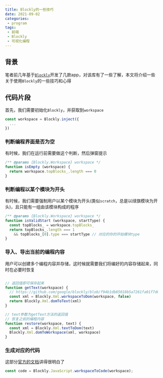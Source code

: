 ```yaml
---
title: Blockly的一些技巧
date: 2021-09-02
categories:
 - program
tags:
 - 前端
 - Blockly
 - 可视化编程
---
```


## 背景

笔者前几年基于[`Blockly`](https://developers.google.com/blockly)开发了几款app，对该库有了一些了解，本文将介绍一些关于使用`Blockly`的一些技巧和心得


## 代码片段

首先，我们需要初始化`Blockly`，并获取到`workspace`

```js
const workspace = Blockly.inject({
  ...
})

```

### 判断编程界面是否为空

有时候，我们在运行前需要做这个判断，然后弹窗提示

```js
/** @params {Blockly.Workspace} workspace */
function isEmpty (workspace) {
  return workspace.topBlocks_.length === 0
}
```

### 判断编程以某个模块为开头

有时候，我们需要强制用户以某个模块为开头(类似`scratch`，总是以绿旗模块为开头)，且只能有一组由该模块构成的程序

```js
/** @params {Blockly.Workspace} workspace */
function isValidStart (workspace, startType) {
  const topBlocks_ = workspace.topBlocks_
  return topBlocks_.length === 1
    && topBlocks_[0].type === startType // 对应的你的开始模块type
}
```

### 导入、导出当前的编程内容

用户可以创建多个编程内容并存储，这时候就需要我们将编好的内容存储起来，同时在必要时恢复

```js

// 返回值即可保存起来
function getText(workspace) {
  // https://github.com/google/blockly/blob/f94b1db85018b5a7261fa01f7d04cd5c8367fe2c/core/xml.js#L42
  const xml = Blockly.Xml.workspaceToDom(workspace, false)
  return Blockly.Xml.domToText(xml)
}

// text参数为getText方法的返回值
// 恢复之前的编程内容
function restore(workspace, text) {
  const xml = Blockly.Xml.textToDom(text)
  Blockly.Xml.domToWorkspace(xml, workspace)
}

```

### 生成对应的代码

这部分[官方的文档](https://developers.google.com/blockly/guides/configure/web/code-generators)讲得很明白了

```js
const code = Blockly.JavaScript.workspaceToCode(workspace);
```